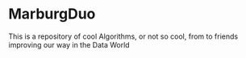 # MarburgDuo
This is a repository of cool Algorithms, or not so cool, from to friends improving our way in the Data World
